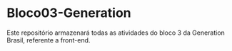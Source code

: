 # Bloco03-Generation
Este repositório armazenará todas as atividades do bloco 3 da Generation Brasil, referente a front-end.
